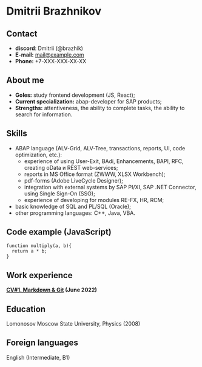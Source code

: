 # Dmitrii Brazhnikov

## Contact
- **discord**: Dmitrii (@brazhik)
- **E-mail:** mail@example.com
- **Phone:** +7-XXX-XXX-XX-XX

## About me
- **Goles:** study frontend development (JS, React);
- **Current specialization:** abap-developer for SAP products;
- **Strengths:** attentiveness, the ability to complete tasks, the ability to search for information.

## Skills
- ABAP language (ALV-Grid, ALV-Tree, transactions, reports, UI, code optimization, etc.):
    - experience of using User-Exit, BAdi, Enhancements, BAPI, RFC, creating oData и REST web-services;
    - reports in MS Office format (ZWWW, XLSX Workbench);
    - pdf-forms (Adobe LiveCycle Designer);
    - integration with external systems by SAP PI/XI, SAP .NET Connector, using Single Sign-On (SSO);
    - experience of developing for modules RE-FX, HR, RCM;
- basic knowledge of SQL and PL/SQL (Oracle);
- other programming languages: C++, Java, VBA.

## Code example (JavaScript)
```
function multiply(a, b){
  return a * b;
}
```

## Work experience
**[CV#1. Markdown & Git](https://brazhik.github.io/rsschool-cv/cv) (June 2022)**

## Education
Lomonosov Moscow State University, Physics (2008)

## Foreign languages
English (Intermediate, B1)